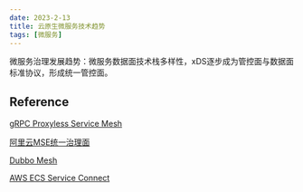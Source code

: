 ```yaml
---
date: 2023-2-13
title: 云原生微服务技术趋势
tags: [微服务]
---
```


微服务治理发展趋势：微服务数据面技术栈多样性，xDS逐步成为管控面与数据面标准协议，形成统一管控面。

## Reference

[gRPC Proxyless Service Mesh](https://istio.io/latest/blog/2021/proxyless-grpc/)

[阿里云MSE统一治理面](https://github.com/mse-group/Slides/blob/main/%E4%B8%AD%E9%97%B4%E4%BB%B6%E5%BC%80%E5%8F%91%E8%80%85%E5%A4%A7%E4%BC%9A/4%20-%20%E6%9D%8E%E8%89%B3%E6%9E%97(%E5%BD%A6%E6%9E%97)%20-%20%E4%BA%91%E5%8E%9F%E7%94%9F%E5%BE%AE%E6%9C%8D%E5%8A%A1%E8%B6%8B%E5%8A%BF.pdf)

[Dubbo Mesh](https://cn.dubbo.apache.org/zh-cn/docs3-v2/java-sdk/concepts-and-architecture/mesh/)


[AWS ECS Service Connect](https://aws.amazon.com/cn/blogs/aws/new-amazon-ecs-service-connect-enabling-easy-communication-between-microservices/)




